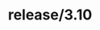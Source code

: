 ---
title: "release/3.10"
description: >
  release/3.10 CHANGELOG 汇总，最近发布版本: v3.10.6 , 时间: 2023-10-10
weight: -310
---